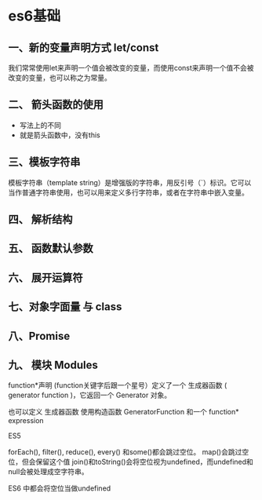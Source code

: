 # es6基础

## 一、新的变量声明方式 let/const

我们常常使用let来声明一个值会被改变的变量，而使用const来声明一个值不会被改变的变量，也可以称之为常量。

## 二、 箭头函数的使用

- 写法上的不同
- 就是箭头函数中，没有this

## 三、模板字符串

模板字符串（template string）是增强版的字符串，用反引号（`）标识。它可以当作普通字符串使用，也可以用来定义多行字符串，或者在字符串中嵌入变量。

## 四、 解析结构

## 五、 函数默认参数

## 六、 展开运算符

## 七、对象字面量 与 class

## 八、Promise

## 九、 模块 Modules

function*声明 (function关键字后跟一个星号）定义了一个 生成器函数 ( generator function )，它返回一个  Generator  对象。

也可以定义  生成器函数  使用构造函数  GeneratorFunction 和一个  function* expression

ES5

forEach(), filter(), reduce(), every() 和some()都会跳过空位。
map()会跳过空位，但会保留这个值
join()和toString()会将空位视为undefined，而undefined和null会被处理成空字符串。

ES6 中都会将空位当做undefined
